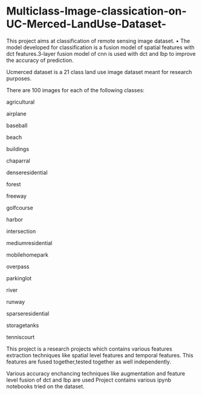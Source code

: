 # Multiclass-Image-classication-on-UC-Merced-LandUse-Dataset-
This project aims at classification of remote sensing image dataset. • The model developed for classification is a fusion model of spatial features with dct features.3-layer fusion model of cnn is used with dct and lbp to improve the accuracy of prediction.

Ucmerced dataset is a 21 class land use image dataset meant for research purposes.

There are 100 images for each of the following classes:

agricultural

airplane

baseball

beach

buildings

chaparral

denseresidential

forest

freeway

golfcourse

harbor

intersection

mediumresidential

mobilehomepark

overpass

parkinglot

river

runway

sparseresidential

storagetanks

tenniscourt

This project is a research projects which contains various features extraction techniques like spatial level features and temporal features. This features are fused together,tested together as well independently.

Various accuracy enchancing techniques like augmentation and feature level fusion of dct and lbp are used Project contains various ipynb notebooks tried on the dataset.

